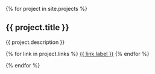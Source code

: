 {% for project in site.projects %}
## {{ project.title }}

{{ project.description }}

{% for link in project.links %}
<a class="button button-1" href="{{ link.url }}" target="_blank"><i class="fa fa-{{ link.icon}} fa-md"></i> {{ link.label }}</a>
{% endfor %}

{% endfor %}